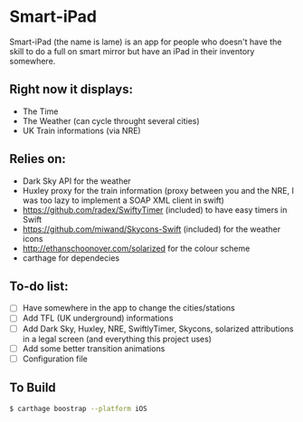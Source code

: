 # Smart-iPad

Smart-iPad (the name is lame) is an app for people who doesn't have the skill to do a full on smart mirror but have an iPad in their inventory somewhere.

## Right now it displays:
 - The Time
 - The Weather (can cycle throught several cities)
 - UK Train informations (via NRE) 
 
## Relies on:
  - Dark Sky API for the weather 
  - Huxley proxy for the train information (proxy between you and the NRE, I was too lazy to implement a SOAP XML client in swift)
  - https://github.com/radex/SwiftyTimer (included) to have easy timers in Swift
  - https://github.com/miwand/Skycons-Swift (included) for the weather icons
  - http://ethanschoonover.com/solarized for the colour scheme
  - carthage for dependecies
  
## To-do list:
 - [ ] Have somewhere in the app to change the cities/stations
 - [ ] Add TFL (UK underground) informations
 - [ ] Add Dark Sky, Huxley, NRE, SwiftlyTimer, Skycons, solarized attributions in a legal screen (and everything this project uses)
 - [ ] Add some better transition animations
 - [ ] Configuration file
 
## To Build

 ```bash
 $ carthage boostrap --platform iOS
 ``` 
 
 
